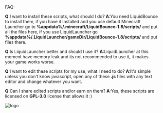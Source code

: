 FAQ:

**Q**:I want to install these scripts, what should I do?
**A**:You need LiquidBounce to install them, if you have it installed and you use default Minecraft Launcher go to **%appdata%/.minecraft/LiquidBounce-1.8/scripts/** and put all the files here, if you use LiquidLauncher go **%appdata%/.LiquidLauncher/gameDir/LiquidBounce-1.8/scripts/** and put files there.

**Q**:Is LiquidLauncher better and should I use it?
**A**:LiquidLauncher at this moment have memory leak and its not recommended to use it, it makes your game works worse.

**Q**:I want to edit these scripts for my use, what I need to do?
**A**:It's simple unless you don't know javascript, open any of these **.js** files with any text editor and change whatever you want.

**Q**:Can I share edited scripts and/or earn on them?
**A**:Yes, these scripts are licensed on **GPL-3.0** license that allows it :)

![logo](https://camo.githubusercontent.com/178f507cf5a20c9bb3868f5bf72958d2a4351b2d/68747470733a2f2f696d6775722e636f6d2f6f4e50445368752e706e67)
